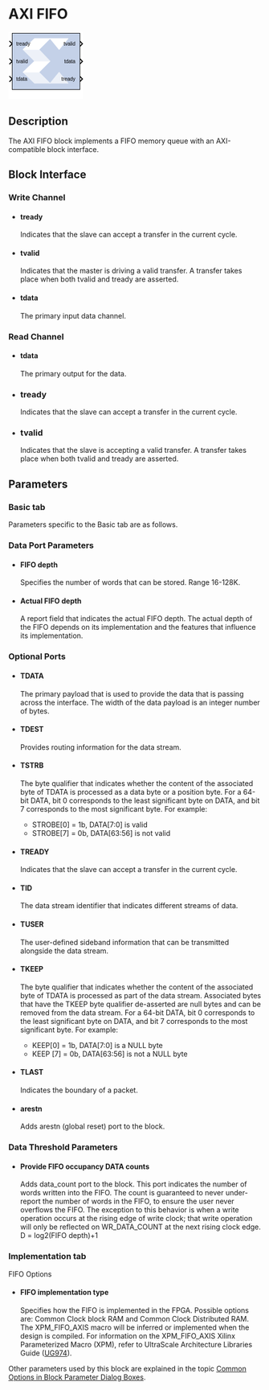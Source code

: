 # AXI FIFO

![](./Images/block.png)

## Description

The AXI FIFO block implements a FIFO memory queue with an
AXI-compatible block interface.

## Block Interface

### Write Channel  
* #### tready  
  Indicates that the slave can accept a transfer in the current cycle.

* #### tvalid  
  Indicates that the master is driving a valid transfer. A transfer takes
place when both tvalid and tready are asserted.

* #### tdata
  The primary input data channel.


### Read Channel  
* #### tdata
  The primary output for the data.

* ### tready  
  Indicates that the slave can accept a transfer in the current cycle.

* ### tvalid  
  Indicates that the slave is accepting a valid transfer. A transfer takes
place when both tvalid and tready are asserted.

## Parameters

### Basic tab  
Parameters specific to the Basic tab are as follows.

### Data Port Parameters  
* #### FIFO depth  
  Specifies the number of words that can be stored. Range 16-128K.

* #### Actual FIFO depth  
  A report field that indicates the actual FIFO depth. The actual depth of
the FIFO depends on its implementation and the features that influence
its implementation.

### Optional Ports  
* #### TDATA  
  The primary payload that is used to provide the data that is passing
across the interface. The width of the data payload is an integer number
of bytes.

* #### TDEST  
  Provides routing information for the data stream.

* #### TSTRB  
  The byte qualifier that indicates whether the content of the associated
byte of TDATA is processed as a data byte or a position byte. For a
64-bit DATA, bit 0 corresponds to the least significant byte on DATA,
and bit 7 corresponds to the most significant byte. For example:

  - STROBE\[0\] = 1b, DATA\[7:0\] is valid
  - STROBE\[7\] = 0b, DATA\[63:56\] is not valid

* #### TREADY  
  Indicates that the slave can accept a transfer in the current cycle.

* #### TID  
  The data stream identifier that indicates different streams of data.

* #### TUSER  
  The user-defined sideband information that can be transmitted alongside
the data stream.

* #### TKEEP  
  The byte qualifier that indicates whether the content of the associated
byte of TDATA is processed as part of the data stream. Associated bytes
that have the TKEEP byte qualifier de-asserted are null bytes and can be
removed from the data stream. For a 64-bit DATA, bit 0 corresponds to
the least significant byte on DATA, and bit 7 corresponds to the most
significant byte. For example:

  - KEEP\[0\] = 1b, DATA\[7:0\] is a NULL byte
  - KEEP \[7\] = 0b, DATA\[63:56\] is not a NULL byte

* #### TLAST  
  Indicates the boundary of a packet.

* #### arestn  
  Adds arestn (global reset) port to the block.

### Data Threshold Parameters  
* #### Provide FIFO occupancy DATA counts  
  Adds data_count port to the block. This port indicates the number of
words written into the FIFO. The count is guaranteed to never
under-report the number of words in the FIFO, to ensure the user never
overflows the FIFO. The exception to this behavior is when a write
operation occurs at the rising edge of write clock; that write operation
will only be reflected on WR_DATA_COUNT at the next rising clock edge. D
= log2(FIFO depth)+1


### Implementation tab  
FIFO Options

* #### FIFO implementation type  
  Specifies how the FIFO is implemented in the FPGA. Possible options are:
Common Clock block RAM and Common Clock Distributed RAM. The
XPM_FIFO_AXIS macro will be inferred or implemented when the design is
compiled. For information on the XPM_FIFO_AXIS Xilinx Parameterized
Macro (XPM), refer to UltraScale Architecture Libraries Guide
([UG974](https://docs.xilinx.com/access/sources/dita/map?Doc_Version=2022.2%20English&url=ug974-vivado-ultrascale-libraries)).

Other parameters used by this block are explained in the topic [Common
Options in Block Parameter Dialog
Boxes](common-options-in-block-parameter-dialog-boxes-aa1032308.html).
